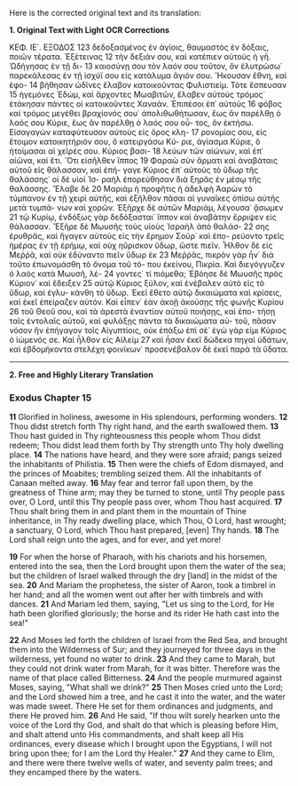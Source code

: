 Here is the corrected original text and its translation:

**1. Original Text with Light OCR Corrections**

ΚΕΦ. ΙΕ΄. ΕΞΟΔΟΣ 123
δεδοξασμένος ἐν ἁγίοις, θαυμαστὸς ἐν δόξαις, ποιῶν τέρατα. Ἐξέτεινας 12
τὴν δεξιάν σου, καὶ κατέπιεν αὐτοὺς ἡ γῆ. Ὡδήγησας ἐν τῇ δι- 13
καιοσύνῃ σου τὸν λαόν σου τοῦτον, ὃν ἐλυτρώσω˙ παρεκάλεσας ἐν
τῇ ἰσχύϊ σου εἰς κατάλυμα ἅγιόν σου. Ἤκουσαν ἔθνη, καὶ ἐφο- 14
βήθησαν ὠδῖνες ἔλαβον κατοικοῦντας Φυλιστιείμ. Τότε ἔσπευσαν 15
ἡγεμόνες Ἐδώμ, καὶ ἄρχοντες Μωαβιτῶν, ἔλαβεν αὐτοὺς τρόμος˙
ἐτάκησαν πάντες οἱ κατοικοῦντες Χαναάν. Ἐπιπέσοι ἐπ᾿ αὐτοὺς 16
φόβος καὶ τρόμος μεγέθει βραχίονός σου˙ ἀπολιθωθήτωσαν, ἕως
ἂν παρέλθῃ ὁ λαός σου Κύριε, ἕως ἂν παρέλθῃ ὁ λαός σου οὗ-
τος, ὃν ἐκτήσω. Εἰσαγαγὼν καταφύτευσον αὐτοὺς εἰς ὄρος κλη- 17
ρονομίας σου, εἰς ἕτοιμον κατοικητήριόν σου, ὃ κατειργάσω Κύ-
ριε, ἁγίασμα Κύριε, ὃ ἡτοίμασαι αἱ χεῖρές σου. Κύριος βασι- 18
λεύων τῶν αἰώνων, καὶ ἐπ᾿ αἰῶνα, καὶ ἔτι. Ὅτι εἰσῆλθεν ἵππος 19
Φαραὼ σὺν ἅρματι καὶ ἀναβάταις αὐτοῦ εἰς θάλασσαν, καὶ ἐπή-
γαγε Κύριος ἐπ᾿ αὐτοὺς τὸ ὕδωρ τῆς θαλάσσης˙ οἱ δὲ υἱοὶ Ἰσ-
ραὴλ ἐπορεύθησαν διὰ ξηρᾶς ἐν μέσῳ τῆς θαλάσσης. Ἔλαβε δὲ 20
Μαριάμ ἡ προφῆτις ἡ ἀδελφὴ Ἀαρὼν τὸ τύμπανον ἐν τῇ χειρὶ
αὐτῆς, καὶ ἐξῆλθον πᾶσαι αἱ γυναῖκες ὀπίσω αὐτῆς μετὰ τυμπά-
νων καὶ χορῶν. Ἐξῆρχε δὲ αὐτῶν Μαριάμ, λέγουσα˙ ᾄσωμεν 21
τῷ Κυρίῳ, ἐνδόξως γὰρ δεδόξασται˙ ἵππον καὶ ἀναβάτην ἔρριψεν
εἰς θάλασσαν. Ἔξῆρε δὲ Μωυσῆς τοὺς υἱοὺς Ἰσραὴλ ἀπὸ θαλάσ- 22
σης ἐρυθρᾶς, καὶ ἤγαγεν αὐτοὺς εἰς τὴν ἔρημον Σούρ˙ καὶ ἐπο-
ρεύοντο τρεῖς ἡμέρας ἐν τῇ ἐρήμῳ, καὶ οὐχ ηὕρισκον ὕδωρ, ὥστε
πιεῖν. Ἦλθον δὲ εἰς Μεῤῥᾶ, καὶ οὐκ ἐδύναντο πιεῖν ὕδωρ ἐκ 23
Μεῤῥᾶς, πικρὸν γὰρ ἦν˙ διὰ τοῦτο ἐπωνομάσθη τὸ ὄνομα τοῦ τό-
που ἐκείνου, Πικρία. Καὶ διεγόγγυζεν ὁ λαὸς κατὰ Μωυσῆ, λέ- 24
γοντες˙ τί πιόμεθα; Ἐβόησε δὲ Μωυσῆς πρὸς Κύριον˙ καὶ ἔδειξεν 25
αὐτῷ Κύριος ξύλον, καὶ ἐνέβαλεν αὐτὸ εἰς τὸ ὕδωρ, καὶ ἐγλυ-
κάνθη τὸ ὕδωρ. Ἐκεῖ ἔθετο αὐτῷ δικαιώματα καὶ κρίσεις, καὶ ἐκεῖ
ἐπείραζεν αὐτόν. Καὶ εἶπεν˙ ἐὰν ἀκοῇ ἀκούσῃς τῆς φωνῆς Κυρίου 26
τοῦ Θεοῦ σου, καὶ τὰ ἀρεστὰ ἐναντίον αὐτοῦ ποιήσῃς, καὶ ἐπο-
τήσῃ ταῖς ἐντολαῖς αὐτοῦ, καὶ φυλάξῃς πάντα τὰ δικαιώματα αὐ-
τοῦ, πᾶσαν νόσον ἣν ἐπήγαγον τοῖς Αἰγυπτίοις, οὐκ ἐπάξω ἐπὶ
σέ˙ ἐγὼ γάρ εἰμι Κύριος ὁ ἰώμενός σε. Καὶ ἦλθον εἰς Αἰλείμ 27
καὶ ἦσαν ἐκεῖ δώδεκα πηγαὶ ὑδάτων, καὶ ἑβδομήκοντα στελέχη
φοινίκων˙ προσενέβαλον δὲ ἐκεῖ παρὰ τὰ ὕδατα.

---

**2. Free and Highly Literary Translation**

### Exodus Chapter 15

**11** Glorified in holiness, awesome in His splendours, performing wonders.
**12** Thou didst stretch forth Thy right hand, and the earth swallowed them.
**13** Thou hast guided in Thy righteousness this people whom Thou didst redeem; Thou didst lead them forth by Thy strength unto Thy holy dwelling place.
**14** The nations have heard, and they were sore afraid; pangs seized the inhabitants of Philistia.
**15** Then were the chiefs of Edom dismayed, and the princes of Moabites; trembling seized them. All the inhabitants of Canaan melted away.
**16** May fear and terror fall upon them, by the greatness of Thine arm; may they be turned to stone, until Thy people pass over, O Lord, until this Thy people pass over, whom Thou hast acquired.
**17** Thou shalt bring them in and plant them in the mountain of Thine inheritance, in Thy ready dwelling place, which Thou, O Lord, hast wrought; a sanctuary, O Lord, which Thou hast prepared, [even] Thy hands.
**18** The Lord shall reign unto the ages, and for ever, and yet more!

**19** For when the horse of Pharaoh, with his chariots and his horsemen, entered into the sea, then the Lord brought upon them the water of the sea; but the children of Israel walked through the dry [land] in the midst of the sea.
**20** And Mariam the prophetess, the sister of Aaron, took a timbrel in her hand; and all the women went out after her with timbrels and with dances.
**21** And Mariam led them, saying, "Let us sing to the Lord, for He hath been glorified gloriously; the horse and its rider He hath cast into the sea!"

**22** And Moses led forth the children of Israel from the Red Sea, and brought them into the Wilderness of Sur; and they journeyed for three days in the wilderness, yet found no water to drink.
**23** And they came to Marah, but they could not drink water from Marah, for it was bitter. Therefore was the name of that place called Bitterness.
**24** And the people murmured against Moses, saying, "What shall we drink?"
**25** Then Moses cried unto the Lord; and the Lord showed him a tree, and he cast it into the water, and the water was made sweet. There He set for them ordinances and judgments, and there He proved him.
**26** And He said, "If thou wilt surely hearken unto the voice of the Lord thy God, and shalt do that which is pleasing before Him, and shalt attend unto His commandments, and shalt keep all His ordinances, every disease which I brought upon the Egyptians, I will not bring upon thee; for I am the Lord thy Healer."
**27** And they came to Elim, and there were there twelve wells of water, and seventy palm trees; and they encamped there by the waters.